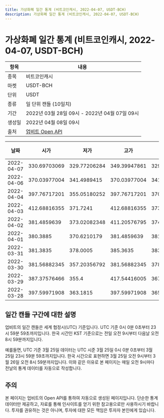 ```yaml
---
title: 가상화폐 일간 통계 (비트코인캐시, 2022-04-07, USDT-BCH)
description: 가상화폐 일간 통계 (비트코인캐시, 2022-04-07, USDT-BCH)
---
```



가상화폐 일간 통계 (비트코인캐시, 2022-04-07, USDT-BCH)
===

|항목|내용|
|--|--|
|종목|비트코인캐시|
|마켓|USDT-BCH|
|단위|USDT|
|종류|일 단위 캔들 (10일치)|
|기간|2022년 03월 28일 09시 - 2022년 04월 07일 09시|
|생성일|2022년 04월 08일 09시|
|출처|[업비트 Open API](https://docs.upbit.com)|


|날짜|시가|저가|고가|종가|비고|
|--|--|--|--|--|--|
|2022-04-07|330.69703069|329.77206284|349.39947861|329.77206284|    |
|2022-04-06|370.03977004|341.4989415|370.03977004|341.4989415|    |
|2022-04-04|397.76717201|355.05180252|397.76717201|370.03977004|    |
|2022-04-03|412.68816355|371.7241|412.68816355|373.2245|    |
|2022-04-02|381.4859639|373.02082348|411.20576795|374.81649999|    |
|2022-04-01|380.3885|370.6210179|381.4859639|381.4859639|    |
|2022-03-31|381.3835|378.0005|385.3635|383.8143|    |
|2022-03-30|381.56882345|357.20356792|381.56882345|378.0005|    |
|2022-03-29|387.37576466|355.4|417.54416005|367.553|    |
|2022-03-28|397.59971908|363.1815|397.59971908|365.73753668|    |


일간 캔들 구간에 대한 설명
---


업비트의 일간 캔들은 세계 협정시(UTC) 기준입니다. 
UTC 기준 0시 0분 0초부터 23시 59분 59초까지입니다. 
한국 시간인 KST 기준으로는 전일 오전 9시부터 다음날 오전 8시 59분까지입니다. 


예를들면, UTC 기준 3월 25일 데이터는 UTC 시준 3월 25일 0시 0분 0초부터 3월 25일 23시 59분 59초까지입니다. 
한국 시간으로 표현하면 3월 25일 오전 9시부터 3월 26일 오전 8시 59분까지입니다. 
이와 같은 이유로 본 페이지는 매일 오전 9시마다 전날의 통계 데이터를 자동으로 작성합니다. 


주의
---


본 페이지는 업비트의 Open API를 통하여 자동으로 생성된 페이지입니다. 
단순한 통계 데이터만 제공하고, 자료를 통해 인사이트를 얻기 위한 참고용으로만 사용하시기 바랍니다. 
투자를 권유하는 것은 아니며, 투자에 대한 모든 책임은 투자자 본인에게 있습니다. 
